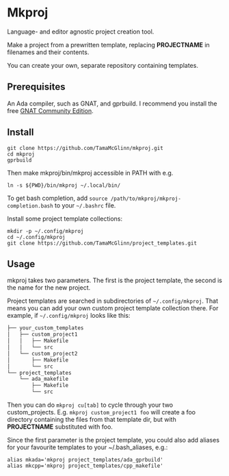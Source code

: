 # Mkproj

Language- and editor agnostic project creation tool.

Make a project from a prewritten template,
replacing __PROJECTNAME__ in filenames and their contents.

You can create your own, separate repository containing templates.

## Prerequisites

An Ada compiler, such as GNAT, and gprbuild.
I recommend you install the free [GNAT Community Edition](https://www.adacore.com/download).

## Install

```
git clone https://github.com/TamaMcGlinn/mkproj.git
cd mkproj
gprbuild
```

Then make mkproj/bin/mkproj accessible in PATH with e.g.

```
ln -s ${PWD}/bin/mkproj ~/.local/bin/
```

To get bash completion, add `source /path/to/mkproj/mkproj-completion.bash`
to your `~/.bashrc` file.

Install some project template collections:

```
mkdir -p ~/.config/mkproj
cd ~/.config/mkproj
git clone https://github.com/TamaMcGlinn/project_templates.git
```

## Usage

mkproj takes two parameters. The first is the project template,
the second is the name for the new project.

Project templates are searched in subdirectories of `~/.config/mkproj`.
That means you can add your own custom project template collection there.
For example, if `~/.config/mkproj` looks like this:

```bash
├── your_custom_templates
│   ├── custom_project1
│   │   ├── Makefile
│   │   └── src
│   └── custom_project2
│       ├── Makefile
│       └── src
└── project_templates
    └── ada_makefile
        ├── Makefile
        └── src
```

Then you can do `mkproj cu[tab]` to cycle through your two custom_projects.
E.g. `mkproj custom_project1 foo` will create a foo directory
containing the files from that template dir, but with __PROJECTNAME__
substituted with foo.

Since the first parameter is the project template, you could also add aliases
for your favourite templates to your ~/.bash_aliases, e.g.:

```
alias mkada='mkproj project_templates/ada_gprbuild'
alias mkcpp='mkproj project_templates/cpp_makefile'
```

